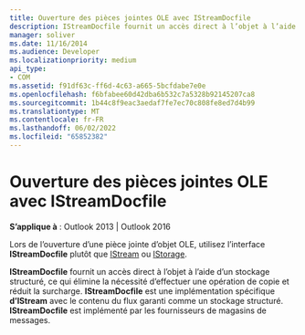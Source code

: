 ```yaml
---
title: Ouverture des pièces jointes OLE avec IStreamDocfile
description: IStreamDocfile fournit un accès direct à l’objet à l’aide d’un stockage structuré, ce qui élimine la nécessité d’effectuer une opération de copie et réduit la surcharge.
manager: soliver
ms.date: 11/16/2014
ms.audience: Developer
ms.localizationpriority: medium
api_type:
- COM
ms.assetid: f91df63c-ff6d-4c63-a665-5bcfdabe7e0e
ms.openlocfilehash: f6bfabee60d42dba6b532c7a5328b92145207ca8
ms.sourcegitcommit: 1b44c8f9eac3aedaf7fe7ec70c808fe8ed7d4b99
ms.translationtype: MT
ms.contentlocale: fr-FR
ms.lasthandoff: 06/02/2022
ms.locfileid: "65852382"
---
```

# <a name="opening-ole-attachments-with-istreamdocfile"></a>Ouverture des pièces jointes OLE avec IStreamDocfile

**S’applique à** : Outlook 2013 | Outlook 2016 
  
Lors de l’ouverture d’une pièce jointe d’objet OLE, utilisez l’interface **IStreamDocfile** plutôt que [IStream](https://msdn.microsoft.com/library/windows/desktop/aa380034%28v=vs.85%29.aspx) ou [IStorage](https://msdn.microsoft.com/library/windows/desktop/aa380015%28v=vs.85%29.aspx). 

**IStreamDocfile** fournit un accès direct à l’objet à l’aide d’un stockage structuré, ce qui élimine la nécessité d’effectuer une opération de copie et réduit la surcharge. **IStreamDocfile** est une implémentation spécifique **d’IStream** avec le contenu du flux garanti comme un stockage structuré. **IStreamDocfile** est implémenté par les fournisseurs de magasins de messages. 
  

